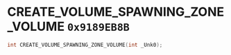 # CREATE_VOLUME_SPAWNING_ZONE_VOLUME `0x9189EB8B`

```cpp
int CREATE_VOLUME_SPAWNING_ZONE_VOLUME(int _Unk0);
```